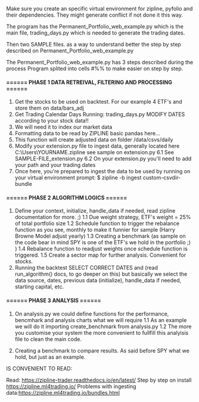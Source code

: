 
Make sure you create an specific virtual environment for zipline, pyfolio and their dependencies. They might generate conflict if not done it this way.

The program has the Permanent_Portfolio_web_example.py which is the main file, trading_days.py which is needed to generate the trading dates.

Then two SAMPLE files. as a way to understand better the step by step described on Permanent_Portfolio_web_example.py



The Permanent_Portfolio_web_example.py has 3 steps described during the process
Program splited into cells #%% to make easier on step by step.

#### ====== PHASE 1 DATA RETREIVAL, FILTERING AND PROCESSING ====== ####

1. Get the stocks to be used on backtest. For our example 4 ETF's and store them on data/bars_adj
2. Get Trading Calendar Days Running: trading_days.py MODIFY DATES according to your stock data!!
3. We will need it to index our market data
4. Formatting data to be read by ZIPLINE basic pandas here...
5. This function will create adjusted data on folder /data/csvs/daily
6. Modify your extension.py file to ingest data, generally located here C:\Users\YOURNAME\.zipline see sample on extension.py
      6.1 See SAMPLE-FILE_extension.py 
      6.2 On your extension.py you'll need to add your path and your trading dates
7. Once here, you're prepared to ingest the data to be used by running on your virtual environment prompt: $ zipline -b ingest custom-csvdir-bundle


#### ====== PHASE 2 ALGORITHM LOGICS ====== ####

1. Define your context, initialize, handle_data if needed, read zipline documentation for more. ;)
       1.1 Due weight strategy, ETF's weight = 25% of total portfolio size
       1.2 Schedule function to trigger the rebalance function as you see, monthly to make it funnier for sample (Harry Browne Model adjust yearly)
       1.3 Creating a benchmark (as sample on the code bear in mind SPY is one of the ETF's we hold in the portfolio ;) ) 
       1.4 Rebalance function to readjust weights once schedule function is triggered.
       1.5 Create a sector map for further analysis. Convenient for stocks.
2. Running the backtest SELECT CORRECT DATES and (read run_algorithm() docs, to go deeper on this) but basically we select the data source, 
   dates, previous data (initialize), handle_data if needed, starting capital, etc. 



#### ====== PHASE 3 ANALYSIS ====== ####

1. On analysis.py we could define functions for the performance, bencmhark and analysis charts what we will require
        1.1 As an example we will do it importing create_benchmark from analysis.py
        1.2 The more you customise your system the more convenient to fullfill this analyisis file to clean the main code. 

2. Creating a benchmark to compare results. As said before SPY what we hold, but just as an example.


IS CONVENIENT TO READ:

Read: https://zipline-trader.readthedocs.io/en/latest/
Step by step on install https://zipline.ml4trading.io/
Problems with ingesting data:https://zipline.ml4trading.io/bundles.html
